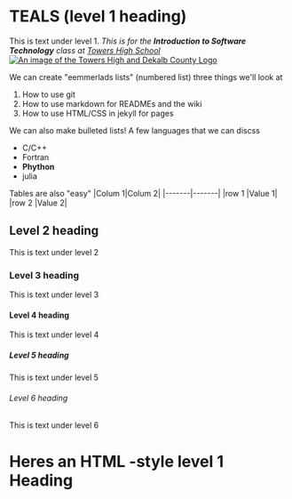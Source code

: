 # TEALS (level 1 heading)

This is text under level 1. *This is for the **Introduction to Software Technology** class at [Towers High School](https://www.towershs.dekalb.k12.ga.us/Default.aspx)*
[![An image of the Towers High and Dekalb County Logo](https://www.towershs.dekalb.k12.ga.us/sysimages/logo.png)](https://www.towershs.dekalb.k12.ga.us/sysimages/logo.png)

We can create "eemmerlads lists" (numbered list) three things we'll look at
1. How to use git
2. How to use markdown for READMEs and the wiki
3. How to use HTML/CSS in jekyll for pages

We can also make bulleted lists! A few languages that we can discss
- C/C++
- Fortran
- **Phython**
- julia

Tables are also "easy"
|Colum 1|Colum 2|
|-------|-------|
|row 1  |Value 1|
|row 2  |Value 2|

## Level 2 heading

This is text under level 2

### Level 3 heading

This is text under level 3

#### Level 4 heading

This is text under level 4

##### Level 5 heading

This is text under level 5

###### Level 6 heading

This is text under level 6

<H1> Heres an HTML -style level 1 Heading <H1>
